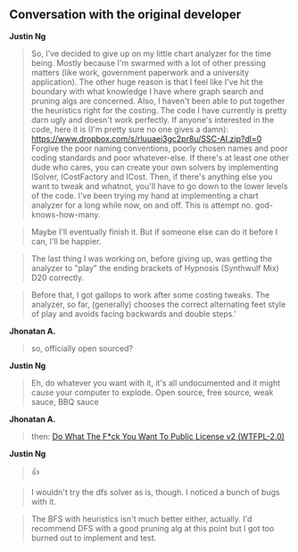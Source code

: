## Conversation with the original developer

**Justin Ng**
> So, I've decided to give up on my little chart analyzer for the time being. Mostly because I'm swarmed with a lot of other pressing matters (like work, government paperwork and a university application).
The other huge reason is that I feel like I've hit the boundary with what knowledge I have where graph search and pruning algs are concerned. Also, I haven't been able to put together the heuristics right for the costing.
The code I have currently is pretty darn ugly and doesn't work perfectly. If anyone's interested in the code, here it is (I'm pretty sure no one gives a damn): https://www.dropbox.com/s/rluuaei3gc2pr8u/SSC-AI.zip?dl=0
Forgive the poor naming conventions, poorly chosen names and poor coding standards and poor whatever-else.
If there's at least one other dude who cares, you can create your own solvers by implementing ISolver, ICostFactory and ICost. Then, if there's anything else you want to tweak and whatnot, you'll have to go down to the lower levels of the code.
I've been trying my hand at implementing a chart analyzer for a long while now, on and off. This is attempt no. god-knows-how-many.

>Maybe I'll eventually finish it. But if someone else can do it before I can, I'll be happier.

>The last thing I was working on, before giving up, was getting the analyzer to "play" the ending brackets of Hypnosis (Synthwulf Mix) D20 correctly.

>Before that, I got gallops to work after some costing tweaks. The analyzer, so far, (generally) chooses the correct alternating feet style of play and avoids facing backwards and double steps.'

**Jhonatan A.**

>so, officially open sourced?

**Justin Ng**

>Eh, do whatever you want with it, it's all undocumented and it might cause your computer to explode.
Open source, free source, weak sauce, BBQ sauce

**Jhonatan A.**

>then: 
[Do What The F*ck You Want To Public License v2 (WTFPL-2.0)](https://tldrlegal.com/license/do-wtf-you-want-to-public-license-v2-(wtfpl-2.0)#fulltext)

**Justin Ng** 
>:thumbsup:

>I wouldn't try the dfs solver as is, though. I noticed a bunch of bugs with it.

>The BFS with heuristics isn't much better either, actually. I'd recommend DFS with a good pruning alg at this point but I got too burned out to implement and test.